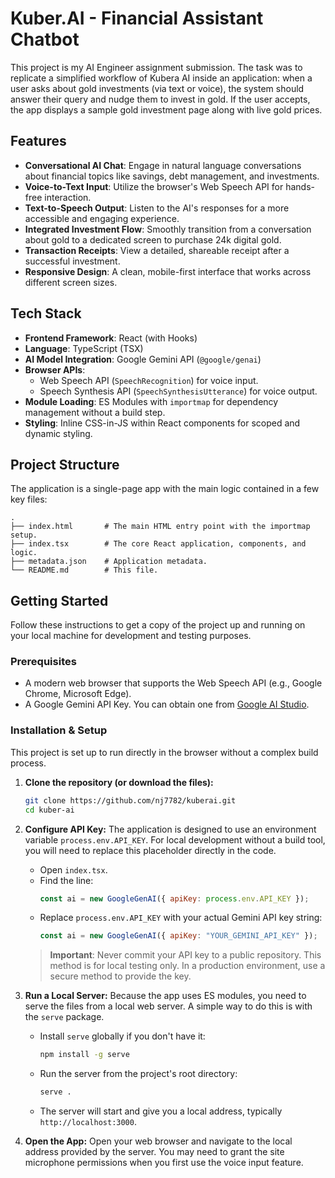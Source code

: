 # Kuber.AI - Financial Assistant Chatbot

This project is my AI Engineer assignment submission. The task was to replicate a simplified workflow of Kubera AI inside an application: when a user asks about gold investments (via text or voice), the system should answer their query and nudge them to invest in gold. If the user accepts, the app displays a sample gold investment page along with live gold prices.

## Features

- **Conversational AI Chat**: Engage in natural language conversations about financial topics like savings, debt management, and investments.
- **Voice-to-Text Input**: Utilize the browser's Web Speech API for hands-free interaction.
- **Text-to-Speech Output**: Listen to the AI's responses for a more accessible and engaging experience.
- **Integrated Investment Flow**: Smoothly transition from a conversation about gold to a dedicated screen to purchase 24k digital gold.
- **Transaction Receipts**: View a detailed, shareable receipt after a successful investment.
- **Responsive Design**: A clean, mobile-first interface that works across different screen sizes.

## Tech Stack

- **Frontend Framework**: React (with Hooks)
- **Language**: TypeScript (TSX)
- **AI Model Integration**: Google Gemini API (`@google/genai`)
- **Browser APIs**:
  - Web Speech API (`SpeechRecognition`) for voice input.
  - Speech Synthesis API (`SpeechSynthesisUtterance`) for voice output.
- **Module Loading**: ES Modules with `importmap` for dependency management without a build step.
- **Styling**: Inline CSS-in-JS within React components for scoped and dynamic styling.

## Project Structure

The application is a single-page app with the main logic contained in a few key files:

```
.
├── index.html       # The main HTML entry point with the importmap setup.
├── index.tsx        # The core React application, components, and logic.
├── metadata.json    # Application metadata.
└── README.md        # This file.
```

## Getting Started

Follow these instructions to get a copy of the project up and running on your local machine for development and testing purposes.

### Prerequisites

- A modern web browser that supports the Web Speech API (e.g., Google Chrome, Microsoft Edge).
- A Google Gemini API Key. You can obtain one from [Google AI Studio](https://aistudio.google.com/app/apikey).

### Installation & Setup

This project is set up to run directly in the browser without a complex build process.

1.  **Clone the repository (or download the files):**
    ```bash
    git clone https://github.com/nj7782/kuberai.git
    cd kuber-ai
    ```

2.  **Configure API Key:**
    The application is designed to use an environment variable `process.env.API_KEY`. For local development without a build tool, you will need to replace this placeholder directly in the code.

    - Open `index.tsx`.
    - Find the line:
      ```javascript
      const ai = new GoogleGenAI({ apiKey: process.env.API_KEY });
      ```
    - Replace `process.env.API_KEY` with your actual Gemini API key string:
      ```javascript
      const ai = new GoogleGenAI({ apiKey: "YOUR_GEMINI_API_KEY" });
      ```
    > **Important**: Never commit your API key to a public repository. This method is for local testing only. In a production environment, use a secure method to provide the key.

3.  **Run a Local Server:**
    Because the app uses ES modules, you need to serve the files from a local web server. A simple way to do this is with the `serve` package.

    - Install `serve` globally if you don't have it:
      ```bash
      npm install -g serve
      ```
    - Run the server from the project's root directory:
      ```bash
      serve .
      ```
    - The server will start and give you a local address, typically `http://localhost:3000`.

4.  **Open the App:**
    Open your web browser and navigate to the local address provided by the server. You may need to grant the site microphone permissions when you first use the voice input feature.
